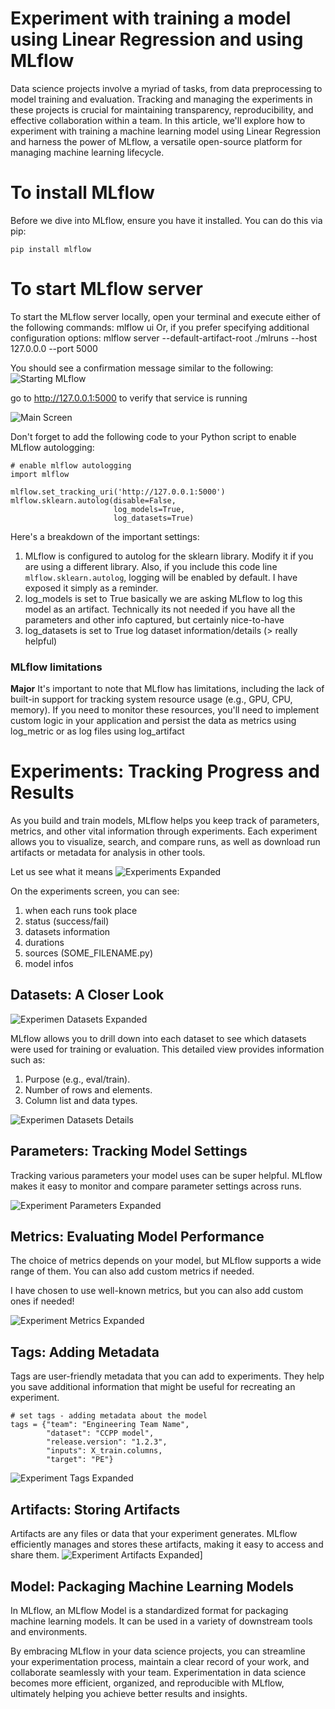 # Experiment with training a model using Linear Regression and using MLflow

Data science projects involve a myriad of tasks, from data preprocessing to model training and evaluation. Tracking and managing the experiments in these projects is crucial for maintaining transparency, reproducibility, and effective collaboration within a team. In this article, we'll explore how to experiment with training a machine learning model using Linear Regression and harness the power of MLflow, a versatile open-source platform for managing machine learning lifecycle.

# To install MLflow 
Before we dive into MLflow, ensure you have it installed. You can do this via pip:

```pip install mlflow```

# To start MLflow server
To start the MLflow server locally, open your terminal and execute either of the following commands:
mlflow ui
Or, if you prefer specifying additional configuration options:
mlflow server --default-artifact-root ./mlruns --host 127.0.0.0 --port 5000

You should see a confirmation message similar to the following:
![Starting MLflow](static/screenshoots/MlFlow_Start_Command.png)

go to http://127.0.0.1:5000 to verify that service is running

![Main Screen](static/screenshoots/MlFlow_Experiments.png)

Don't forget to add the following code to your Python script to enable MLflow autologging:
```
# enable mlflow autologging
import mlflow

mlflow.set_tracking_uri('http://127.0.0.1:5000')
mlflow.sklearn.autolog(disable=False,
                       log_models=True,
                       log_datasets=True)
```
Here's a breakdown of the important settings:

1. MLflow is configured to autolog for the sklearn library. Modify it if you are using a different library. Also, if you include this code line 
```mlflow.sklearn.autolog```, logging will be enabled by default. I have exposed it simply as a reminder.
1. log_models is set to True
        basically we are asking MLflow to log this model as an artifact. Technically its not needed if you have all the parameters and other info captured, but certainly nice-to-have
1. log_datasets is set to True
        log dataset information/details (> really helpful)

### MLflow limitations

**Major** It's important to note that MLflow has limitations, including the lack of built-in support for tracking system resource usage (e.g., GPU, CPU, memory). If you need to monitor these resources, you'll need to implement custom logic in your application and persist the data as metrics using log_metric or as log files using log_artifact

# Experiments: Tracking Progress and Results

As you build and train models, MLflow helps you keep track of parameters, metrics, and other vital information through experiments. Each experiment allows you to visualize, search, and compare runs, as well as download run artifacts or metadata for analysis in other tools.

Let us see what it means
![Experiments Expanded](static/screenshoots/MlFlow_Experiments_Expanded.png)

On the experiments screen, you can see:
1. when each runs took place
1. status (success/fail)
1. datasets information
1. durations
1. sources (SOME_FILENAME.py)
1. model infos


## Datasets: A Closer Look
![Experimen Datasets Expanded](static/screenshoots/MlFlow_Experiments_Expanded_Datasets.png)

MLflow allows you to drill down into each dataset to see which datasets were used for training or evaluation. This detailed view provides information such as:

1. Purpose (e.g., eval/train).
1. Number of rows and elements.
1. Column list and data types.

![Experimen Datasets Details](static/screenshoots/MlFlow_Experiments_Expanded_Datasets_Drill.png)


## Parameters: Tracking Model Settings
Tracking various parameters your model uses can be super helpful. MLflow makes it easy to monitor and compare parameter settings across runs.

![Experiment Parameters Expanded](static/screenshoots/MlFlow_Experiments_Expanded_Parameters.png)


## Metrics: Evaluating Model Performance
The choice of metrics depends on your model, but MLflow supports a wide range of them. You can also add custom metrics if needed.

I have chosen to use well-known metrics, but you can also add custom ones if needed!

![Experiment Metrics Expanded](static/screenshoots/MlFlow_Experiments_Expanded_Metrics.png)


## Tags: Adding Metadata

Tags are user-friendly metadata that you can add to experiments. They help you save additional information that might be useful for recreating an experiment.
```
# set tags - adding metadata about the model
tags = {"team": "Engineering Team Name",
        "dataset": "CCPP model",
        "release.version": "1.2.3",
        "inputs": X_train.columns,
        "target": "PE"}
```

![Experiment Tags Expanded](static/screenshoots/MlFlow_Experiments_Expanded_Tags.png)


## Artifacts: Storing Artifacts
Artifacts are any files or data that your experiment generates. MLflow efficiently manages and stores these artifacts, making it easy to access and share them.
![Experiment Artifacts Expanded](static/screenshoots/MlFlow_Experiments_Expanded_Artifacts.png)]


## Model: Packaging Machine Learning Models
In MLflow, an MLflow Model is a standardized format for packaging machine learning models. It can be used in a variety of downstream tools and environments.

By embracing MLflow in your data science projects, you can streamline your experimentation process, maintain a clear record of your work, and collaborate seamlessly with your team. Experimentation in data science becomes more efficient, organized, and reproducible with MLflow, ultimately helping you achieve better results and insights.